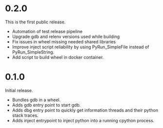 0.2.0
=====

This is the first public release.

* Automation of test release pipeline
* Upgrade gdb and relenv versions used while building
* Fix issues in wheel missing needed shared libraries
* Improve inject script reliability by using PyRun_SimpleFile instead of
  PyRun_SimpleString.
* Add script to build wheel in docker container.

0.1.0
=====

Initial release.

* Bundles gdb in a wheel. 
* Adds gdb entry point to start gdb.
* Adds dbg entry point to quickly get information threads and their python stack
  traces.
* Adds inject entrypoint to inject python into a running cpython process.
